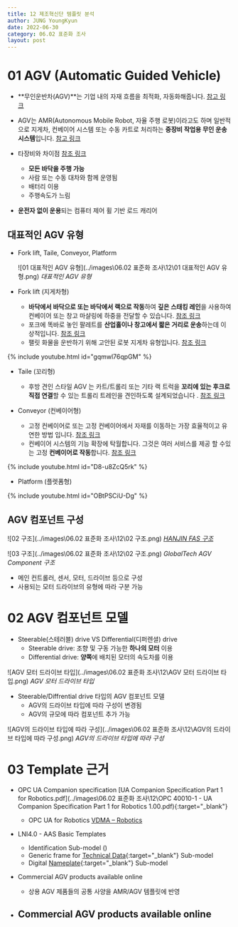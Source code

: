 ```yaml
---
title: 12 제조혁신단 템플릿 분석
author: JUNG YoungKyun
date: 2022-06-30
category: 06.02 표준화 조사
layout: post
---
```


# 01 AGV (Automatic Guided Vehicle)
- **무인운반차(AGV)**는 기업 내의 자재 흐름을 최적화, 자동화해줍니다. [참고 링크](https://www.ssi-schaefer.com/ko-kr/products/conveying-transport/automated-guided-vehicles)
- AGV는 AMR(Autonomous Mobile Robot, 자율 주행 로봇)이라고도 하며 일반적으로 지게차, 컨베이어 시스템 또는 수동 카트로 처리하는 **중장비 작업용 무인 운송 시스템**입니다. [참고 링크](https://www.rls.si/ko/applications/agv)
- 타장비와 차이점 [참조 링크](https://m.blog.naver.com/PostView.naver?isHttpsRedirect=true&blogId=agvsoft&logNo=221749955029)
    - **모든 바닥을 주행 가능**
    - 사람 또는 수동 대차와 함께 운영됨
    - 배터리 이용
    - 주행속도가 느림

- **운전자 없이 운용**되는 컴퓨터 제어 휠 기반 로드 캐리어
## 대표적인 AGV 유형
-  Fork lift, Taile, Conveyor, Platform

    ![01 대표적인 AGV 유형](../images\06.02 표준화 조사\12\01 대표적인 AGV 유형.png)
    *대표적인 AGV 유형*

- Fork lift (지게차형)
    - **바닥에서 바닥으로 또는 바닥에서 랙으로 작동**하여 **깊은 스태킹 레인**을 사용하여 컨베이어 또는 창고 마샬링에 하중을 전달할 수 있습니다. [참조 링크](https://maxagv.com/automated-guided-vehicle/)
    - 포크에 똑바로 놓인 팔레트를 **산업홀이나 창고에서 짧은 거리로 운송**하는데 이상적입니다. [참조 링크](https://www.asseco-ceit.com/en/agv-systems/forklift-agvs/)
    - 팰릿 화물을 운반하기 위해 고안된 로봇 지게차 유형입니다. [참조 링크](https://www.agvnetwork.com/automatic-forklift-agv)

{% include youtube.html id="gqmwl76qpGM" %}

- Taile (꼬리형)
    - 후방 견인 스타일 AGV 는 카트/트롤리 또는 기타 랙 트럭을 **꼬리에 있는 후크로 직접 연결**할 수 있는 트롤리 트레인을 견인하도록 설계되었습니다 . [참조 링크](https://saintechrobotics.com/product/magnetic-guide-agv-tail-traction-type-tow-multi-trolley-carts/)
    
- Conveyor (컨베이어형)
    - 고정 컨베이어로 또는 고정 컨베이어에서 자재를 이동하는 가장 효율적이고 유연한 방법 입니다. [참조 링크](https://www.agvnetwork.com/unit-load-agv-automated-vehicle)
    - 컨베이어 시스템의 기능 확장에 탁월합니다. 그것은 여러 서비스를 제공 할 수있는 고정 **컨베이어로 작동**합니다. [참조 링크](https://www.rocla-agv.com/en/products/awt-conveyor)
    
{% include youtube.html id="D8-u8ZcQ5rk" %}

- Platform (플렛폼형)

{% include youtube.html id="OBtPSCiU-Dg" %}
            
## AGV 컴포넌트 구성

![02 구조](../images\06.02 표준화 조사\12\02 구조.png)
*[HANJIN FAS 구조](http://hjfas.com/system07)*

![03 구조](../images\06.02 표준화 조사\12\02 구조.png)
*GlobalTech AGV Component 구조*

- 메인 컨트롤러, 센서, 모터, 드라이브 등으로 구성
- 사용되는 모터 드라이브의 유형에 따라 구분 가능

# 02 AGV 컴포넌트 모델
- Steerable(스테러블) drive VS Differential(디퍼렌셜) drive
    - Steerable drive: 조향 및 구동 가능한 **하나의 모터** 이용
    - Differential drive: **양쪽**에 배치된 모터의 속도차를 이용
    
![AGV 모터 드라이브 타입](../images\06.02 표준화 조사\12\AGV 모터 드라이브 타입.png)
*AGV 모터 드라이브 타입*
    
- Steerable/Diffrential drive 타입의 AGV 컴포넌트 모델
    - AGV의 드라이브 타입에 따라 구성이 변경됨
    - AGV의 규모에 따라 컴포넌트 추가 가능

![AGV의 드라이브 타입에 따라 구성](../images\06.02 표준화 조사\12\AGV의 드라이브 타입에 따라 구성.png)
*AGV의 드라이브 타입에 따라 구성*

# 03 Template 근거

- OPC UA Companion specification [UA Companion Specification Part 1 for Robotics.pdf](../images\06.02 표준화 조사\12\OPC 40010-1 - UA Companion Specification Part 1 for Robotics 1.00.pdf){:target="_blank"}
    - OPC UA for Robotics [VDMA – Robotics](https://opcfoundation.org/markets-collaboration/robotics/)

- LNI4.0 - AAS Basic Templates
    - Identification Sub-model ()
    - Generic frame for [Technical Data](https://www.zvei.org/fileadmin/user_upload/Presse_und_Medien/Publikationen/2020/Dezember/Submodel_Templates_of_the_Asset_Administration_Shell/201117_I40_ZVEI_SG2_Submodel_Spec_ZVEI_Technical_Data_Version_1_1.pdf){:target="_blank"} Sub-model 
    - Digital [Nameplate](https://www.zvei.org/fileadmin/user_upload/Presse_und_Medien/Publikationen/2020/Dezember/Submodel_Templates_of_the_Asset_Administration_Shell/Submodel_Templates-Asset_Administration_Shell-ZVEI-digital_nameplate.pdf){:target="_blank"} Sub-model

- Commercial AGV products available online
    - 상용 AGV 제품들의 공통 사양을 AMR/AGV 템플릿에 반영

- Commercial AGV products available online
    - 